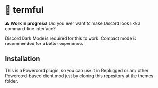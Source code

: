 # 🐚 termful

**⚠️ Work in progress!**
Did you ever want to make Discord look like a command-line interface?

Discord Dark Mode is required for this to work. Compact mode is recommended for a better experience.

## Installation

This is a Powercord plugin, so you can use it in Replugged or any other Powercord-based client mod just by cloning this repository
at the themes folder.

